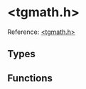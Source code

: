 # \<tgmath.h\>

Reference: [\<tgmath.h\>](https://en.cppreference.com/w/c/tgmath)

## Types

## Functions

